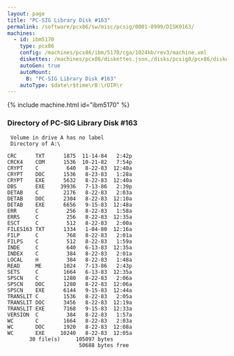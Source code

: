 ```yaml
---
layout: page
title: "PC-SIG Library Disk #163"
permalink: /software/pcx86/sw/misc/pcsig/0001-0999/DISK0163/
machines:
  - id: ibm5170
    type: pcx86
    config: /machines/pcx86/ibm/5170/cga/1024kb/rev3/machine.xml
    diskettes: /machines/pcx86/diskettes.json,/disks/pcsig0/pcx86/diskettes.json
    autoGen: true
    autoMount:
      B: "PC-SIG Library Disk #163"
    autoType: $date\r$time\rB:\rDIR\r
---
```


{% include machine.html id="ibm5170" %}

### Directory of PC-SIG Library Disk #163

     Volume in drive A has no label
     Directory of A:\

    CRC      TXT      1875  11-14-84   2:42p
    CRCK4    COM      1536  10-21-82   7:54p
    CRYPT    C         640   8-22-83  12:40a
    CRYPT    DOC      1536   8-23-83   1:28a
    CRYPT    EXE      5632   8-22-83  12:40a
    DBS      EXE     39936   7-13-86   2:39p
    DETAB    C        2176   8-22-83   2:03a
    DETAB    DOC      2304   8-22-83  12:10a
    DETAB    EXE      6656   9-15-83  12:48a
    ERR      C         256   8-22-83   1:58a
    ERRS     C         256   8-22-83  12:35a
    ESCT     C         512   8-22-83   2:00a
    FILES163 TXT      1334   1-04-80  12:16a
    FILP     C         768   8-22-83   2:01a
    FILPS    C         512   8-22-83   1:59a
    INDE     C         640   6-13-83  12:35a
    INDEX    C         384   8-22-83   2:01a
    LOCAL    H         384   8-22-83   1:48a
    READ     ME       1024   7-13-86   2:43p
    SETS     C        1664   6-13-83  12:35a
    SPSCN    C        1280   8-22-83   2:06a
    SPSCN    DOC      1280   8-22-83  12:06a
    SPSCN    EXE      6144   9-15-83  12:44a
    TRANSLIT C        1536   8-22-83   2:05a
    TRANSLIT DOC      3456   8-22-83  12:19a
    TRANSLIT EXE      7168   9-15-83  12:33a
    VERSION  C         384   8-22-83   1:57a
    WC       C        1664   8-22-83   2:03a
    WC       DOC      1920   8-22-83  12:08a
    WC       EXE     10240   8-22-83  12:05a
           30 file(s)     105097 bytes
                           50688 bytes free
